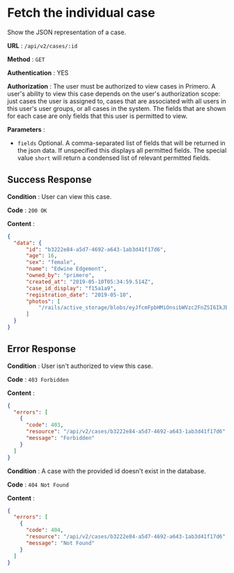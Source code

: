 # Fetch the individual case

Show the JSON representation of a case. 

**URL** : `/api/v2/cases/:id`

**Method** : `GET`

**Authentication** : YES

**Authorization** : The user must be authorized to view cases in Primero. A user's ability to view this case
depends on the user's authorization scope: just cases the user is assigned to, cases that are associated with all 
users in this user's user groups, or all cases in the system. The fields that are shown for each case 
are only fields that this user is permitted to view. 

**Parameters** : 

* `fields` Optional. A comma-separated list of fields that will be returned in the json data. 
If unspecified this displays all permitted fields. The special value `short` will return a condensed
list of relevant permitted fields.

## Success Response

**Condition** : User can view this case. 

**Code** : `200 OK`

**Content** :

```json
{
  "data": {
      "id": "b3222e84-a5d7-4692-a643-1ab3d41f17d6",
      "age": 16,
      "sex": "female",
      "name": "Edwine Edgemont",
      "owned_by": "primero",
      "created_at": "2019-05-10T05:34:59.514Z",
      "case_id_display": "f15a1a9",
      "registration_date": "2019-05-10",
      "photos": [
          "/rails/active_storage/blobs/eyJfcmFpbHMiOnsibWVzc2FnZSI6IkJBaHBJdz09IiwiZXhwIjpudWxsLCJwdXIiOiJibG9iX2lkIn19--fd11045a88ede3b0b1e92ce60b75bb21f219c33c/photo.jpg"
      ]
  }
}

```
## Error Response

**Condition** : User isn't authorized to view this case. 

**Code** : `403 Forbidden`

**Content** :

```json
{
  "errors": [
    {
      "code": 403,
      "resource": "/api/v2/cases/b3222e84-a5d7-4692-a643-1ab3d41f17d6",
      "message": "Forbidden"
    }
  ]
}

```
**Condition** : A case with the provided id doesn't exist in the database.

**Code** : `404 Not Found`

**Content** :

```json
{
  "errors": [
    {
      "code": 404,
      "resource": "/api/v2/cases/b3222e84-a5d7-4692-a643-1ab3d41f17d6",
      "message": "Not Found"
    }
  ]
}

```
